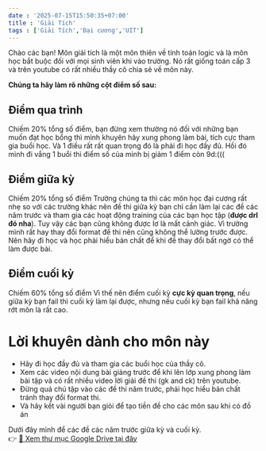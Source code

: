 ```yaml
---
date : '2025-07-15T15:50:35+07:00'
title : 'Giải Tích'
tags : ['Giải Tích','Đại cương','UIT'] 
---
```


Chào các bạn! 
Môn giải tích là một môn thiên về tính toán logic và là môn học bắt buộc đối với mọi sinh viên khi vào trường. Nó rất giống toán cấp 3 và trên youtube có rất nhiều thầy cô chia sẻ về môn này.  

**Chúng ta hãy làm rõ những cột điểm số sau:** 

## Điểm qua trình
Chiếm 20% tổng số điểm, bạn đừng xem thường nó đối với những bạn muốn đạt học bổng thì mình khuyên hãy xung phong làm bài, tích cực tham gia buổi học. Và 1 điều rất rất quan trọng đó là phải đi học đầy đủ. Hồi đó mình đi vắng 1 buổi thì điểm số của mình bị giảm 1 điểm còn 9d:(((
## Điểm giữa kỳ
Chiếm 20% tổng số điểm
Trường chúng ta thì các môn học đại cương rất nhẹ so với các trường khác nên đề thi giữa kỳ bạn chỉ cần làm lại các đề các năm trước và tham gia các hoạt động training của các bạn học tập (**được drl đó nha**). Tuy vậy các bạn cũng không được lơ là mất cảnh giác. Vì trường mình rất hay thay đổi format đề thi nên cũng không thể lường trước được. Nên hãy đi học và học phải hiểu bản chất để khi đề thay đổi bất ngờ có thể làm được bài.
## Điểm cuối kỳ
Chiếm 60% tổng số điểm
Vì thế nên điểm cuối kỳ **cực kỳ quan trọng**, nếu giữa kỳ bạn fail thì cuối kỳ làm lại được, nhưng nếu cuối kỳ bạn fail khả năng rớt môn là rất cao.

# Lời khuyên dành cho môn này
- Hãy đi học đầy đủ và tham gia các buổi học của thầy cô.
- Xem các video nội dung bài giảng trước để khi lên lớp xung phong làm bài tập và có rất nhiều video lời giải đề thi (gk and ck) trên youtube.
- Đừng quá chú tập vào các đề thi năm trước, phải học hiểu bản chất tránh thay đổi format thi.
- Và hãy kết vài người bạn giỏi để tạo tiền đề cho các môn sau khi có đồ án

Dưới đây mình để các đề các năm trước giữa kỳ và cuối kỳ.  
👉 [📁 Xem thư mục Google Drive tại đây](https://drive.google.com/drive/folders/1BFq89RkrWi8zZnJlhEo95Wx1pGn5MhiE)